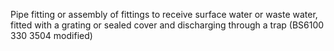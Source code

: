 Pipe fitting or assembly of fittings to receive surface water or waste water, fitted with a grating or sealed cover and discharging through a trap (BS6100 330 3504 modified)